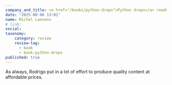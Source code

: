 ```yaml
---
company_and_title: <a href="/books/python-drops">Python drops</a> reader
date: "2025-08-06 13:01"
name: Michel Laevens
# link:
social: 
taxonomy:
    category: review
    review-tag:
      - book
      - book-python-drops
published: true
---
```


As always, Rodrigo put in a lot of effort to produce quality content at affordable prices.
